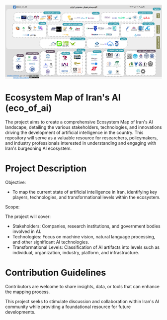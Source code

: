 ![map](https://raw.githubusercontent.com/shariatzade/eco_of_ai/main/release/eco_of_ai-v0.3.png)

# Ecosystem Map of Iran's AI (eco_of_ai)
The project aims to create a comprehensive Ecosystem Map of Iran's AI landscape, detailing the various stakeholders, technologies, and innovations driving the development of artificial intelligence in the country. This repository will serve as a valuable resource for researchers, policymakers, and industry professionals interested in understanding and engaging with Iran's burgeoning AI ecosystem. 

# Project Description
Objective: 

- To map the current state of artificial intelligence in Iran, identifying key players, technologies, and transformational levels within the ecosystem.
    
Scope:

The project will cover:

- Stakeholders: Companies, research institutions, and government bodies involved in AI.
- Technologies: Focus on machine vision, natural language processing, and other significant AI technologies.      
- Transformational Levels: Classification of AI artifacts into levels such as individual, organization, industry, platform, and infrastructure.

# Contribution Guidelines
Contributors are welcome to share insights, data, or tools that can enhance the mapping process.

This project seeks to stimulate discussion and collaboration within Iran's AI community while providing a foundational resource for future developments.
